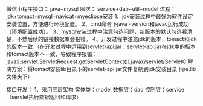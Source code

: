 微信小程序接口：
  java+mysql
层次：
  service+dao+util+model
过程：
  jdk+tomact+mysql+navicat+myeclipse安装
  1、jdk安装过程中最好为软件设定安装位置，方便进行环境配置。
  2、cmd命令下java -version和javac运行成功（环境配置成功）。
  3、mysql安装过程中注意勾选问题，新版本的默认勾选看清楚，不然后续的链接数据库会报错。
  4、开发过程中注意jdk的版本，tomact和jdk的版本一致
  （在开发过程中运用到servlet-api.jar，servlet-api.jar在jdk中的版本和tomact版本不一致，导致程序报错：javax.servlet.ServletRequest.getServletContext()Ljavax/servlet/ServletC,解决方案：将tomact安装lib目录下的servlet-api.jar文件复制到jdk安装目录下jre.lib文件夹下）

接口开发：
  1、采用三层架构
    实体类：model
    数据层：dao
    控制层：service（servlet执行数据返回和请求）
